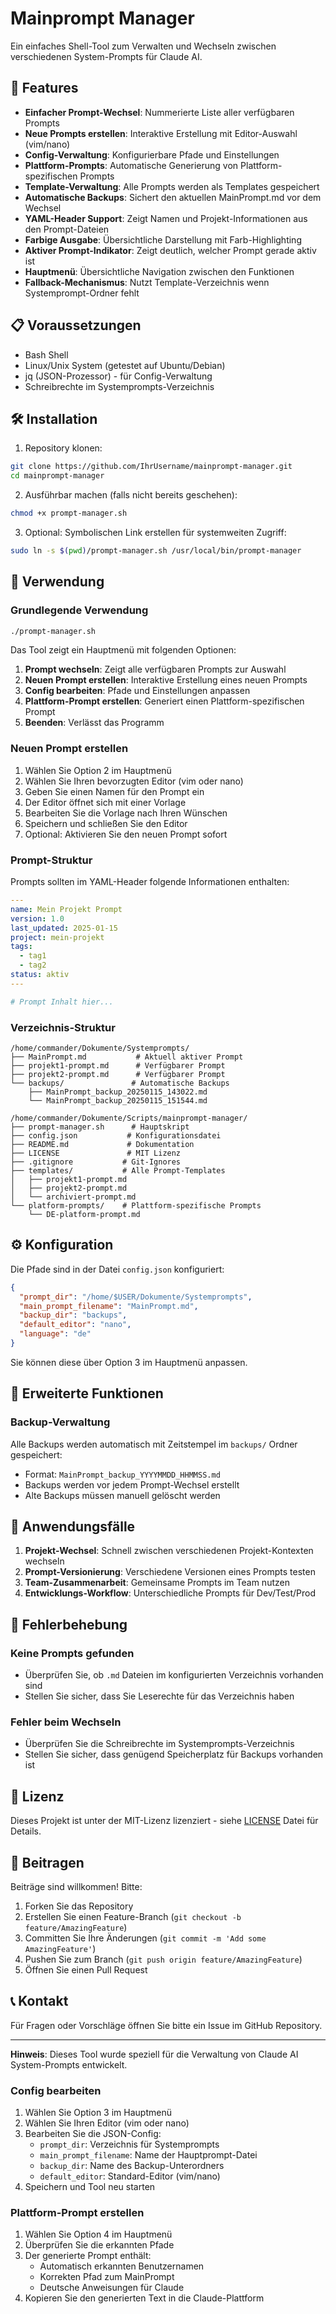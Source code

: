 # Mainprompt Manager

Ein einfaches Shell-Tool zum Verwalten und Wechseln zwischen verschiedenen System-Prompts für Claude AI.

## 🚀 Features

- **Einfacher Prompt-Wechsel**: Nummerierte Liste aller verfügbaren Prompts
- **Neue Prompts erstellen**: Interaktive Erstellung mit Editor-Auswahl (vim/nano)
- **Config-Verwaltung**: Konfigurierbare Pfade und Einstellungen
- **Plattform-Prompts**: Automatische Generierung von Plattform-spezifischen Prompts
- **Template-Verwaltung**: Alle Prompts werden als Templates gespeichert
- **Automatische Backups**: Sichert den aktuellen MainPrompt.md vor dem Wechsel
- **YAML-Header Support**: Zeigt Namen und Projekt-Informationen aus den Prompt-Dateien
- **Farbige Ausgabe**: Übersichtliche Darstellung mit Farb-Highlighting
- **Aktiver Prompt-Indikator**: Zeigt deutlich, welcher Prompt gerade aktiv ist
- **Hauptmenü**: Übersichtliche Navigation zwischen den Funktionen
- **Fallback-Mechanismus**: Nutzt Template-Verzeichnis wenn Systemprompt-Ordner fehlt

## 📋 Voraussetzungen

- Bash Shell
- Linux/Unix System (getestet auf Ubuntu/Debian)
- jq (JSON-Prozessor) - für Config-Verwaltung
- Schreibrechte im Systemprompts-Verzeichnis

## 🛠️ Installation

1. Repository klonen:
```bash
git clone https://github.com/IhrUsername/mainprompt-manager.git
cd mainprompt-manager
```

2. Ausführbar machen (falls nicht bereits geschehen):
```bash
chmod +x prompt-manager.sh
```

3. Optional: Symbolischen Link erstellen für systemweiten Zugriff:
```bash
sudo ln -s $(pwd)/prompt-manager.sh /usr/local/bin/prompt-manager
```

## 📖 Verwendung

### Grundlegende Verwendung

```bash
./prompt-manager.sh
```

Das Tool zeigt ein Hauptmenü mit folgenden Optionen:
1. **Prompt wechseln**: Zeigt alle verfügbaren Prompts zur Auswahl
2. **Neuen Prompt erstellen**: Interaktive Erstellung eines neuen Prompts
3. **Config bearbeiten**: Pfade und Einstellungen anpassen
4. **Plattform-Prompt erstellen**: Generiert einen Plattform-spezifischen Prompt
5. **Beenden**: Verlässt das Programm

### Neuen Prompt erstellen

1. Wählen Sie Option 2 im Hauptmenü
2. Wählen Sie Ihren bevorzugten Editor (vim oder nano)
3. Geben Sie einen Namen für den Prompt ein
4. Der Editor öffnet sich mit einer Vorlage
5. Bearbeiten Sie die Vorlage nach Ihren Wünschen
6. Speichern und schließen Sie den Editor
7. Optional: Aktivieren Sie den neuen Prompt sofort

### Prompt-Struktur

Prompts sollten im YAML-Header folgende Informationen enthalten:

```yaml
---
name: Mein Projekt Prompt
version: 1.0
last_updated: 2025-01-15
project: mein-projekt
tags:
  - tag1
  - tag2
status: aktiv
---

# Prompt Inhalt hier...
```

### Verzeichnis-Struktur

```
/home/commander/Dokumente/Systemprompts/
├── MainPrompt.md           # Aktuell aktiver Prompt
├── projekt1-prompt.md      # Verfügbarer Prompt
├── projekt2-prompt.md      # Verfügbarer Prompt
└── backups/               # Automatische Backups
    ├── MainPrompt_backup_20250115_143022.md
    └── MainPrompt_backup_20250115_151544.md

/home/commander/Dokumente/Scripts/mainprompt-manager/
├── prompt-manager.sh      # Hauptskript
├── config.json           # Konfigurationsdatei
├── README.md             # Dokumentation
├── LICENSE               # MIT Lizenz
├── .gitignore           # Git-Ignores
├── templates/           # Alle Prompt-Templates
│   ├── projekt1-prompt.md
│   ├── projekt2-prompt.md
│   └── archiviert-prompt.md
└── platform-prompts/    # Plattform-spezifische Prompts
    └── DE-platform-prompt.md
```

## ⚙️ Konfiguration

Die Pfade sind in der Datei `config.json` konfiguriert:

```json
{
  "prompt_dir": "/home/$USER/Dokumente/Systemprompts",
  "main_prompt_filename": "MainPrompt.md",
  "backup_dir": "backups",
  "default_editor": "nano",
  "language": "de"
}
```

Sie können diese über Option 3 im Hauptmenü anpassen.

## 🔧 Erweiterte Funktionen

### Backup-Verwaltung

Alle Backups werden automatisch mit Zeitstempel im `backups/` Ordner gespeichert:
- Format: `MainPrompt_backup_YYYYMMDD_HHMMSS.md`
- Backups werden vor jedem Prompt-Wechsel erstellt
- Alte Backups müssen manuell gelöscht werden

## 🎯 Anwendungsfälle

1. **Projekt-Wechsel**: Schnell zwischen verschiedenen Projekt-Kontexten wechseln
2. **Prompt-Versionierung**: Verschiedene Versionen eines Prompts testen
3. **Team-Zusammenarbeit**: Gemeinsame Prompts im Team nutzen
4. **Entwicklungs-Workflow**: Unterschiedliche Prompts für Dev/Test/Prod

## 🐛 Fehlerbehebung

### Keine Prompts gefunden
- Überprüfen Sie, ob `.md` Dateien im konfigurierten Verzeichnis vorhanden sind
- Stellen Sie sicher, dass Sie Leserechte für das Verzeichnis haben

### Fehler beim Wechseln
- Überprüfen Sie die Schreibrechte im Systemprompts-Verzeichnis
- Stellen Sie sicher, dass genügend Speicherplatz für Backups vorhanden ist

## 📝 Lizenz

Dieses Projekt ist unter der MIT-Lizenz lizenziert - siehe [LICENSE](LICENSE) Datei für Details.

## 🤝 Beitragen

Beiträge sind willkommen! Bitte:

1. Forken Sie das Repository
2. Erstellen Sie einen Feature-Branch (`git checkout -b feature/AmazingFeature`)
3. Committen Sie Ihre Änderungen (`git commit -m 'Add some AmazingFeature'`)
4. Pushen Sie zum Branch (`git push origin feature/AmazingFeature`)
5. Öffnen Sie einen Pull Request

## 📞 Kontakt

Für Fragen oder Vorschläge öffnen Sie bitte ein Issue im GitHub Repository.

---

**Hinweis**: Dieses Tool wurde speziell für die Verwaltung von Claude AI System-Prompts entwickelt.

### Config bearbeiten

1. Wählen Sie Option 3 im Hauptmenü
2. Wählen Sie Ihren Editor (vim oder nano)
3. Bearbeiten Sie die JSON-Config:
   - `prompt_dir`: Verzeichnis für Systemprompts
   - `main_prompt_filename`: Name der Hauptprompt-Datei
   - `backup_dir`: Name des Backup-Unterordners
   - `default_editor`: Standard-Editor (vim/nano)
4. Speichern und Tool neu starten

### Plattform-Prompt erstellen

1. Wählen Sie Option 4 im Hauptmenü
2. Überprüfen Sie die erkannten Pfade
3. Der generierte Prompt enthält:
   - Automatisch erkannten Benutzernamen
   - Korrekten Pfad zum MainPrompt
   - Deutsche Anweisungen für Claude
4. Kopieren Sie den generierten Text in die Claude-Plattform